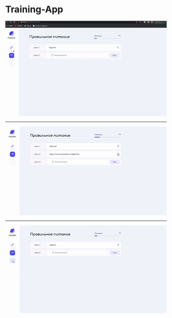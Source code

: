 # Training-App

![main_gif](https://github.com/amazingdiko/Training-App/blob/master/gifs/1.gif)
____________
![main_gif](https://github.com/amazingdiko/Training-App/blob/master/gifs/2.gif)
____________
![main_gif](https://github.com/amazingdiko/Training-App/blob/master/gifs/3.gif)
